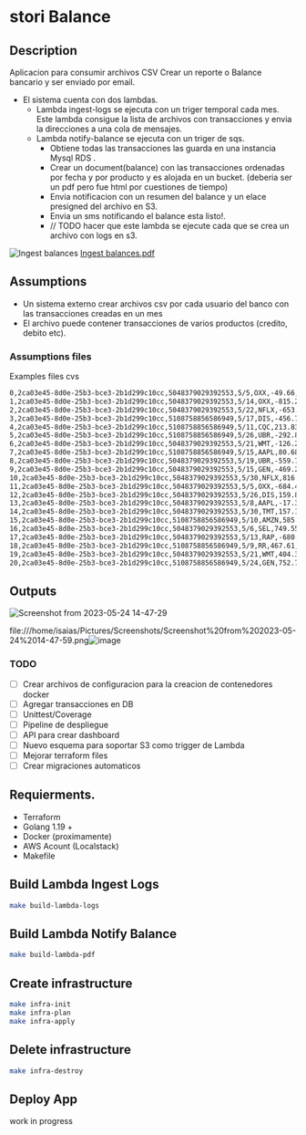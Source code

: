 # stori Balance

## Description

Aplicacion para consumir archivos CSV Crear un reporte o Balance bancario y ser enviado por email.

- El sistema cuenta con dos lambdas.
  - Lambda ingest-logs se ejecuta con un triger temporal cada mes. Este lambda consigue la lista de archivos con transacciones y envia la direcciones a una cola de mensajes.
  - Lambda notify-balance se ejecuta con un triger de sqs.
    - Obtiene todas las transacciones las guarda en una instancia Mysql RDS .
    - Crear un document(balance) con las transacciones ordenadas por fecha y por producto y es alojada en un bucket. (deberia ser un pdf pero fue html por cuestiones de tiempo)
    - Envia notificacion con un resumen del balance y un elace presigned del archivo en S3.
    - Envia un sms notificando el balance esta listo!.
    - // TODO hacer que este lambda se ejecute cada que se crea un archivo con logs en s3.

![Ingest balances](https://github.com/isaias-dgr/ecommerce_services/assets/89608187/3bffb9d0-755c-4153-ba8d-1cb06e994ecc)
[Ingest balances.pdf](https://github.com/isaias-dgr/ecommerce_services/files/11558977/Ingest.balances.pdf)

## Assumptions

- Un sistema externo crear archivos csv por cada usuario del banco con las transacciones creadas en un mes
- El archivo puede contener transacciones de varios productos (credito, debito etc).

### Assumptions files

Examples files cvs

```bash
0,2ca03e45-8d0e-25b3-bce3-2b1d299c10cc,5048379029392553,5/5,OXX,-49.66,Oxxo
1,2ca03e45-8d0e-25b3-bce3-2b1d299c10cc,5048379029392553,5/14,OXX,-815.25,Oxxo
2,2ca03e45-8d0e-25b3-bce3-2b1d299c10cc,5048379029392553,5/22,NFLX,-653.87,Netflix
3,2ca03e45-8d0e-25b3-bce3-2b1d299c10cc,5108758856586949,5/17,DIS,-456.72,The Walt Disney Company
4,2ca03e45-8d0e-25b3-bce3-2b1d299c10cc,5108758856586949,5/11,CQC,213.83,Cielito Querido Café
5,2ca03e45-8d0e-25b3-bce3-2b1d299c10cc,5108758856586949,5/26,UBR,-292.82,Uber
6,2ca03e45-8d0e-25b3-bce3-2b1d299c10cc,5048379029392553,5/21,WMT,-126.21,Walmart
7,2ca03e45-8d0e-25b3-bce3-2b1d299c10cc,5108758856586949,5/15,AAPL,80.68,Apple
8,2ca03e45-8d0e-25b3-bce3-2b1d299c10cc,5048379029392553,5/19,UBR,-559.78,Uber
9,2ca03e45-8d0e-25b3-bce3-2b1d299c10cc,5048379029392553,5/15,GEN,-469.22,Generico
10,2ca03e45-8d0e-25b3-bce3-2b1d299c10cc,5048379029392553,5/30,NFLX,816.97,Netflix
11,2ca03e45-8d0e-25b3-bce3-2b1d299c10cc,5048379029392553,5/5,OXX,-684.42,Oxxo
12,2ca03e45-8d0e-25b3-bce3-2b1d299c10cc,5048379029392553,5/26,DIS,159.89,The Walt Disney Company
13,2ca03e45-8d0e-25b3-bce3-2b1d299c10cc,5048379029392553,5/8,AAPL,-17.39,Apple
14,2ca03e45-8d0e-25b3-bce3-2b1d299c10cc,5048379029392553,5/30,TMT,157.14,Tecnológico de Monterrey
15,2ca03e45-8d0e-25b3-bce3-2b1d299c10cc,5108758856586949,5/10,AMZN,585.5,Amazon
16,2ca03e45-8d0e-25b3-bce3-2b1d299c10cc,5048379029392553,5/6,SEL,749.55,Seven eleven
17,2ca03e45-8d0e-25b3-bce3-2b1d299c10cc,5048379029392553,5/13,RAP,-680.67,Rappid
18,2ca03e45-8d0e-25b3-bce3-2b1d299c10cc,5108758856586949,5/9,RR,467.61,Rolls-Royce Holdings
19,2ca03e45-8d0e-25b3-bce3-2b1d299c10cc,5048379029392553,5/21,WMT,404.33,Walmart
20,2ca03e45-8d0e-25b3-bce3-2b1d299c10cc,5108758856586949,5/24,GEN,752.75,Generico
```

## Outputs

![Screenshot from 2023-05-24 14-47-29](https://github.com/isaias-dgr/ecommerce_services/assets/89608187/d3bda605-ba0e-4cf6-8196-d9a5bb70653f)

file:///home/isaias/Pictures/Screenshots/Screenshot%20from%202023-05-24%2014-47-59.png![image](https://github.com/isaias-dgr/ecommerce_services/assets/89608187/dfc68ed3-cd58-4394-a7c8-f96e9f155823)

### TODO

- [ ] Crear archivos de configuracion para la creacion de contenedores docker
- [ ] Agregar transacciones en DB
- [ ] Unittest/Coverage
- [ ] Pipeline de despliegue
- [ ] API para crear dashboard
- [ ] Nuevo esquema para soportar S3 como trigger de Lambda
- [ ] Mejorar terraform files
- [ ] Crear migraciones automaticos

## Requierments.

- Terraform
- Golang 1.19 +
- Docker (proximamente)
- AWS Acount (Localstack)
- Makefile

## Build Lambda Ingest Logs

```bash
make build-lambda-logs
```

## Build Lambda Notify Balance

```bash
make build-lambda-pdf
```

## Create infrastructure

```bash
make infra-init
make infra-plan
make infra-apply
```

## Delete infrastructure

```bash
make infra-destroy
```

## Deploy App

work in progress
